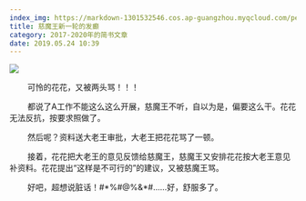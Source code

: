 ```yaml
---
index_img: https://markdown-1301532546.cos.ap-guangzhou.myqcloud.com/peipei_blog/20210921145631.jpeg
title: 慈魔王新一轮的发癫
category: 2017-2020年的简书文章
date: 2019.05.24 10:39
---
```


![](https://markdown-1301532546.cos.ap-guangzhou.myqcloud.com/peipei_blog/20210921145631.jpeg)  



        可怜的花花，又被两头骂！！！

        都说了A工作不能这么这么开展，慈魔王不听，自以为是，偏要这么干。花花无法反抗，按要求照做了。  

        然后呢？资料送大老王审批，大老王把花花骂了一顿。  

        接着，花花把大老王的意见反馈给慈魔王，慈魔王又安排花花按大老王意见补资料。花花提出“这样是不可行的”的建议，又被慈魔王骂。  

        好吧，超想说脏话！#\*\%#\@\%\&\*#……好，舒服多了。